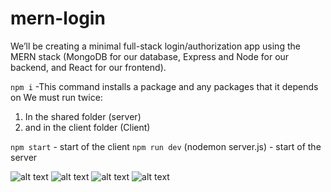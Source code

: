 # mern-login


We’ll be creating a minimal full-stack login/authorization app using the MERN stack (MongoDB for our database, Express and Node for our backend, and React for our frontend).

`npm i` -This command installs a package and any packages that it depends on
We must run twice:

1. In the shared folder (server) 
2. and in the client folder (Client)

`npm start` - start of the client
`npm run dev` (nodemon server.js) - start of the server

![alt text](https://github.com/yair-roshal/mern-login/blob/master/0%20img%20readme%20github/2022-01-09_143104.png?raw=true)
![alt text](https://github.com/yair-roshal/mern-login/blob/master/0%20img%20readme%20github/2022-01-09_143203.png?raw=true)
![alt text](https://github.com/yair-roshal/mern-login/blob/master/0%20img%20readme%20github/2022-01-09_143211.png?raw=true)
![alt text](https://github.com/yair-roshal/mern-login/blob/master/0%20img%20readme%20github/2022-01-09_143243.png?raw=true)

 
